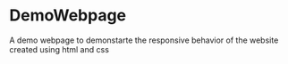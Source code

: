 # DemoWebpage
A demo webpage to demonstarte the responsive behavior of the website created using html and css
